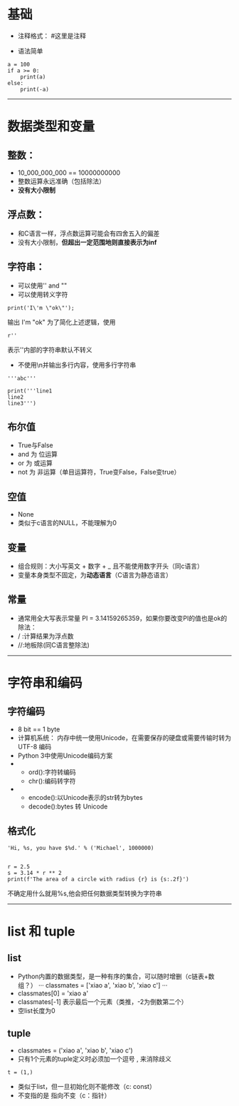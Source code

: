 # 基础
- 注释格式：
#这里是注释

- 语法简单
```
a = 100
if a >= 0:
    print(a)
else:
    print(-a)
```

---

# 数据类型和变量
## 整数：
- 10_000_000_000 == 10000000000
- 整数运算永远准确（包括除法）
- **没有大小限制**
  
## 浮点数：
- 和C语言一样，浮点数运算可能会有四舍五入的偏差
- 没有大小限制，**但超出一定范围地则直接表示为inf**

## 字符串：
- 可以使用'' and ""
- 可以使用转义字符
```
print('I\'m \"ok\"');
```
输出 I'm "ok"
为了简化上述逻辑，使用
```
r''
```
表示''内部的字符串默认不转义
- 不使用\n并输出多行内容，使用多行字符串
```
'''abc'''
```
```
print('''line1
line2
line3''')
```

## 布尔值
- True与False
- and 为 位运算
- or  为 或运算
- not 为 非运算（单目运算符，True变False，False变true）

## 空值
- None
- 类似于c语言的NULL，不能理解为0

## 变量
- 组合规则：大小写英文 + 数字 + _ 且不能使用数字开头（同c语言）
- 变量本身类型不固定，为**动态语言**（C语言为静态语言）

## 常量
- 通常用全大写表示常量
PI = 3.14159265359，如果你要改变PI的值也是ok的
除法：
- / :计算结果为浮点数
- //:地板除(同C语言整除法)


---


# 字符串和编码

## 字符编码
- 8 bit == 1 byte
- 计算机系统：
内存中统一使用Unicode，在需要保存的硬盘或需要传输时转为 UTF-8 编码
- Python 3中使用Unicode编码方案
- 
    - ord():字符转编码 
    - chr():编码转字符
- 
    - encode():以Unicode表示的str转为bytes
    - decode():bytes 转 Unicode

## 格式化
```
'Hi, %s, you have $%d.' % ('Michael', 1000000)


r = 2.5
s = 3.14 * r ** 2
print(f'The area of a circle with radius {r} is {s:.2f}')
```
不确定用什么就用%s,他会把任何数据类型转换为字符串

---

# list 和 tuple
## list
- Python内置的数据类型，是一种有序的集合，可以随时增删（c链表+数组？）
···
classmates = ['xiao a', 'xiao b', 'xiao c']
···
- classmates[0] = 'xiao a'
- classmates[-1] 表示最后一个元素（类推，-2为倒数第二个）
- 空list长度为0

## tuple
- classmates = ('xiao a', 'xiao b', 'xiao c')
- 只有1个元素的tuple定义时必须加一个逗号 , 来消除歧义
```
t = (1,)
```
- 类似于list，但一旦初始化则不能修改（c: const）
- 不变指的是 指向不变（c：指针）